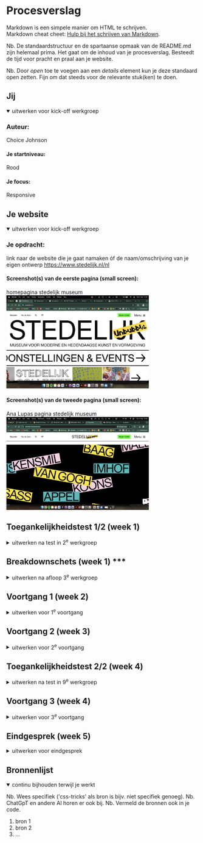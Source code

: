 # Procesverslag
Markdown is een simpele manier om HTML te schrijven.  
Markdown cheat cheet: [Hulp bij het schrijven van Markdown](https://github.com/adam-p/markdown-here/wiki/Markdown-Cheatsheet).

Nb. De standaardstructuur en de spartaanse opmaak van de README.md zijn helemaal prima. Het gaat om de inhoud van je procesverslag. Besteedt de tijd voor pracht en praal aan je website.

Nb. Door *open* toe te voegen aan een *details* element kun je deze standaard open zetten. Fijn om dat steeds voor de relevante stuk(ken) te doen.





## Jij

<details open>
  <summary>uitwerken voor kick-off werkgroep</summary>

  ### Auteur:
  Choice Johnson

  #### Je startniveau:
  Rood

  #### Je focus:
  Responsive
 
</details>





## Je website

<details open>
  <summary>uitwerken voor kick-off werkgroep</summary>

  ### Je opdracht:
  link naar de website die je gaat namaken óf de naam/omschrijving van je eigen ontwerp
  https://www.stedelijk.nl/nl

  #### Screenshot(s) van de eerste pagina (small screen): 
  homepagina stedelijk museum  
  <img src="readme-images/homescherm-stedelijk.png" width="375px" alt="home pagina stedelijk museum">

  #### Screenshot(s) van de tweede pagina (small screen):
  Ana Lupas pagina stedelijk museum
  <img src="readme-images/essentials-stedelijk.png" width="375px" alt="Essentials pagina Stedelijk Museum">
 
</details>



## Toegankelijkheidstest 1/2 (week 1)

<details>
  <summary>uitwerken na test in 2<sup>e</sup> werkgroep</summary>

  ### Bevindingen
  Lijst met je bevindingen die in de test naar voren kwamen:
  De website heeft al een goede toeganghelijkheid. Bij de WCAG checklist scoorde die veel ja's. 

  Het viel me op dat ze ipv sections om de h2's, headers hebben gebruikt. Dus voor elk deel van de pagina waar een h2 wordt gebruikt zit een header tag om. 
  Bij de alt text van de images zit geen nuttige informatie over de foto.
  Text kan tot 200% groot worden maar verdwijnt deels uit het scherm.

</details>



## Breakdownschets (week 1) ***

<details>
  <summary>uitwerken na afloop 3<sup>e</sup> werkgroep</summary>

  ### de hele pagina: 
  <img src="readme-images/dummy-plaatje.jpg" width="375px" alt="breakdown van de hele pagina">

  ### dynamisch deel (bijv menu): 
  <img src="readme-images/dummy-plaatje.jpg" width="375px" alt="breakdown van een dynamisch deel">

  ### wellicht nog een dynamisch deel (bijv filter): 
  <img src="readme-images/dummy-plaatje.jpg" width="375px" alt="breakdown van nog een dynamisch deel">

</details>





## Voortgang 1 (week 2)

<details>
  <summary>uitwerken voor 1<sup>e</sup> voortgang</summary>

  ### Stand van zaken
  Het schrijven van de HTML ging gemakkelijk. Ik kon goed zien hoe de website in elkaar zit.


  ### Agenda voor meeting
  samen met je groepje opstellen

  | choice         | student 2          | student 3    | student 4        |
  | ---            | ---                | ---          | ---              |
  | Vraag over     | en dit             | en ik dit    | en dan ik dat    |
  | scroll home    | dit als er tijd is | nog een punt | dit wil ik zeker |
  | page           | ...                | ...          | ...              |


  ### Verslag van meeting
  hier na afloop snel de uitkomsten van de meeting vastleggen

 - Goed kijken naar dingen die een links of buttons zijn
 - Elementen nesten
 - aria-laber gebruiken
 - 

</details>





## Voortgang 2 (week 3)

<details>
  <summary>uitwerken voor 2<sup>e</sup> voortgang</summary>

  ### Stand van zaken
  hier dit ging goed & dit was lastig (neem ook screenshots op van delen van je website en code)

  Het maken van het hamburger menu maken ging wat moeilijk omdat ik meerdere elementen probeerde op te roepen met 1 class, maar met wat hulp is het gelukt. Verder ben ik nog bezig met de styling

  <img src="readme-images/screenshotweek3-1.jpg" width="375px" alt="essentials pagina">
  <img src="readme-images/screenshotweek3-2.jpg" width="375px" alt="essentials pagina menu">


  ### Agenda voor meeting
  samen met je groepje opstellen

  | Choice         | student 2          | student 3    | student 4        |
  | ---            | ---                | ---          | ---              |
  | nav in hambu-  | en dit             | en ik dit    | en dan ik dat    |
  | ger menu.      | dit als er tijd is | nog een punt | dit wil ik zeker |
  | ...            | ...                | ...          | ...              |


  ### Verslag van meeting
  hier na afloop snel de uitkomsten van de meeting vastleggen

  - goed gebruik maken van de inspect in de browser om te kijken of er ergens bijv. verkeerde margin of padding is
  - gebruik maken van pseude selectoren
  - 

</details>





## Toegankelijkheidstest 2/2 (week 4)

<details>
  <summary>uitwerken na test in 9<sup>e</sup> werkgroep</summary>

  ### Bevindingen
  Lijst met je bevindingen die in de test naar voren kwamen (geef ook aan wat er verbeterd is):

</details>





## Voortgang 3 (week 4)

<details>
  <summary>uitwerken voor 3<sup>e</sup> voortgang</summary>

  ### Stand van zaken
  Begin vorige week was ik opnieuw begonnen aan een nieuwe website. Het opzetten en stijlen van de website ging deels makkelijk en goed, alleen zit ik nu te kijken hoe ik heb goed toegankelijk kan maken met de screenreader. Omdat er section op elkaar zijn gestapelt moet ik goed kijken hoe de gebruiker er zo goed mogelijk doorheen kan navigeren.

  ### Agenda voor meeting
  samen met je groepje opstellen

  | Choice         | student 2          | student 3    | student 4        |
  | ---            | ---                | ---          | ---              |
  | dit bespreken  | en dit             | en ik dit    | en dan ik dat    |
  | en dat ook nog | dit als er tijd is | nog een punt | dit wil ik zeker |
  | ...            | ...                | ...          | ...              |


  ### Verslag van meeting
  hier na afloop snel de uitkomsten van de meeting vastleggen

  - punt 1
  - punt 2
  - nog een punt
  - ...

</details>





## Eindgesprek (week 5)

<details>
  <summary>uitwerken voor eindgesprek</summary>

  ### Je uitkomst - karakteristiek screenshots:
  <img src="readme-images/dummy-plaatje.jpg" width="375px" alt="uitomst opdracht 1">


  ### Dit ging goed/Heb ik geleerd: 
  Korte omschrijving met plaatjes

  <img src="readme-images/dummy-plaatje.jpg" width="375px" alt="top">


  ### Dit was lastig/Is niet gelukt:
  Korte omschrijving met plaatjes

  <img src="readme-images/dummy-plaatje.jpg" width="375px" alt="bummer">
</details>





## Bronnenlijst

<details open>
  <summary>continu bijhouden terwijl je werkt</summary>

  Nb. Wees specifiek ('css-tricks' als bron is bijv. niet specifiek genoeg). 
  Nb. ChatGpT en andere AI horen er ook bij.
  Nb. Vermeld de bronnen ook in je code.

  1. bron 1
  2. bron 2
  3. ...

</details>